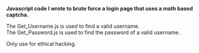 <b>Javascript code I wrote to brute force a login page that uses a math based captcha.</b>

The Get_Username.js is used to find a valid username.<br>
The Get_Password.js is used to find the password of a valid username. 

Only use for ethical hacking.
